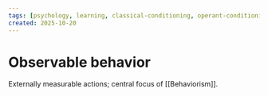 ```yaml
---
tags: [psychology, learning, classical-conditioning, operant-conditioning, observational-learning, cognition]
created: 2025-10-20
---
```

# Observable behavior

Externally measurable actions; central focus of [[Behaviorism]].
